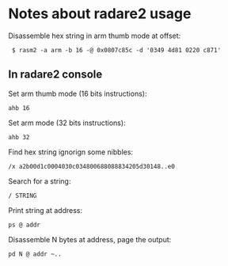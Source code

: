 # Notes about radare2 usage

Disassemble hex string in arm thumb mode at offset:
```
 $ rasm2 -a arm -b 16 -@ 0x0807c85c -d '0349 4d81 0220 c871'
```

## In radare2 console

Set arm thumb mode (16 bits instructions):
```
ahb 16
```

Set arm mode (32 bits instructions):
```
ahb 32
```

Find hex string ignorign some nibbles:
```
/x a2b00d1c0004030c034800688088834205d30148..e0
```

Search for a string:
```
/ STRING
```

Print string at address:
```
ps @ addr
```

Disassemble N bytes at address, page the output:
```
pd N @ addr ~..
```
